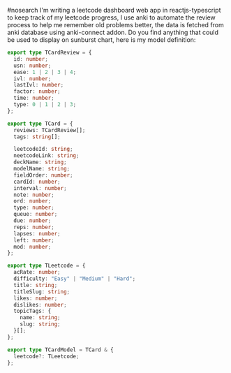 #nosearch I'm writing a leetcode dashboard web app in reactjs-typescript to keep track of my leetcode progress, I use anki to automate the review process to help me remember old problems better, the data is fetched from anki database using anki-connect addon. Do you find anything that could be used to display on sunburst chart, here is my model definition:

```typescript
export type TCardReview = {
  id: number;
  usn: number;
  ease: 1 | 2 | 3 | 4;
  ivl: number;
  lastIvl: number;
  factor: number;
  time: number;
  type: 0 | 1 | 2 | 3;
};

export type TCard = {
  reviews: TCardReview[];
  tags: string[];

  leetcodeId: string;
  neetcodeLink: string;
  deckName: string;
  modelName: string;
  fieldOrder: number;
  cardId: number;
  interval: number;
  note: number;
  ord: number;
  type: number;
  queue: number;
  due: number;
  reps: number;
  lapses: number;
  left: number;
  mod: number;
};

export type TLeetcode = {
  acRate: number;
  difficulty: "Easy" | "Medium" | "Hard";
  title: string;
  titleSlug: string;
  likes: number;
  dislikes: number;
  topicTags: {
    name: string;
    slug: string;
  }[];
};

export type TCardModel = TCard & {
  leetcode?: TLeetcode;
};
```
